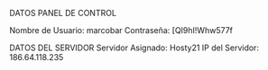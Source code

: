 DATOS PANEL DE CONTROL 

Nombre de Usuario: marcobar 
Contraseña: [QI9hI!Whw577f

DATOS DEL SERVIDOR
Servidor Asignado: Hosty21 
IP del Servidor: 186.64.118.235